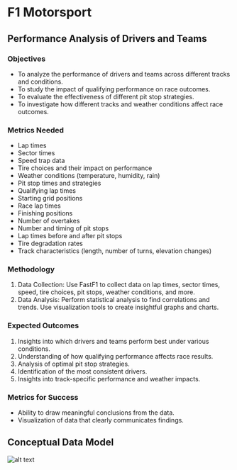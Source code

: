# F1 Motorsport 

## Performance Analysis of Drivers and Teams

### Objectives
- To analyze the performance of drivers and teams across different tracks and conditions.
- To study the impact of qualifying performance on race outcomes.
- To evaluate the effectiveness of different pit stop strategies.
- To investigate how different tracks and weather conditions affect race outcomes.

### Metrics Needed
- Lap times
- Sector times
- Speed trap data
- Tire choices and their impact on performance
- Weather conditions (temperature, humidity, rain)
- Pit stop times and strategies
- Qualifying lap times
- Starting grid positions
- Race lap times
- Finishing positions
- Number of overtakes
- Number and timing of pit stops
- Lap times before and after pit stops
- Tire degradation rates
- Track characteristics (length, number of turns, elevation changes)

### Methodology
1. Data Collection: Use FastF1 to collect data on lap times, sector times, speed, tire choices, pit stops, weather conditions, and more.
2. Data Analysis:
Perform statistical analysis to find correlations and trends.
Use visualization tools to create insightful graphs and charts.

### Expected Outcomes
1. Insights into which drivers and teams perform best under various conditions.
2. Understanding of how qualifying performance affects race results.
3. Analysis of optimal pit stop strategies.
4. Identification of the most consistent drivers.
5. Insights into track-specific performance and weather impacts.

### Metrics for Success
- Ability to draw meaningful conclusions from the data.
- Visualization of data that clearly communicates findings.

## Conceptual Data Model
![alt text](https://github.com/DataExpert-ZachWilson-V4/capstone-project-proposal-v4-eastern-1/blob/main/resources/image.png)

